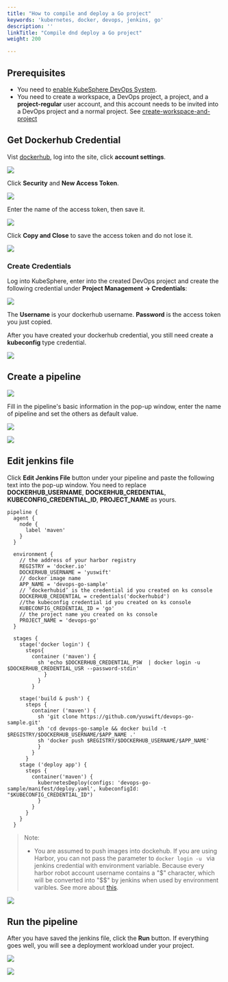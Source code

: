 ```yaml
---
title: "How to compile and deploy a Go project"
keywords: 'kubernetes, docker, devops, jenkins, go'
description: ''
linkTitle: "Compile dnd deploy a Go project"
weight: 200

---
```


## Prerequisites

- You need to [enable KubeSphere DevOps System](../../../../docs/pluggable-components/devops/).
- You need to create a workspace, a DevOps project, a project, and a **project-regular** user account, and this account needs to be invited into a DevOps project and a normal project. See [create-workspace-and-project](../../../../docs/quick-start/create-workspace-and-project)

## Get Dockerhub Credential

Vist [dockerhub](https://dockerhub.com), log into the site, click **account settings**.

![](/images/devops/dockerhub-settings.png)

Click **Security** and **New Access Token**.

![](/images/devops/dockerhub-create-token.png)

Enter the name of the access token, then save it.

![](/images/devops/dockerhub-token-ok.png)

Click **Copy and Close** to save the access token and do not lose it.

![](/images/devops/dockerhub-token-copy.png)

### Create Credentials

Log into KubeSphere, enter into the created DevOps project and create the following credential under **Project Management → Credentials**:

![](/images/devops/create-dockerhub-id.png)

The **Username** is your dockerhub username. **Password**  is the access token you just copied.

After you have created your dockerhub credential, you still need create a **kubeconfig** type credential.

![](/images/devops/create-kubeconfig.png)

## Create a pipeline

![](/images/devops/ks-console-create-pipline.png)

Fill in the pipeline's basic information in the pop-up window,  enter the name of pipeline and set the others as default value.

![](/images/devops/create-pipline-2.png)

![](/images/devops/create-pipline-3.png)

## Edit jenkins file

Click **Edit Jenkins File** button under your pipeline and paste the following text into the pop-up window. You need to replace **DOCKERHUB_USERNAME**,  **DOCKERHUB_CREDENTIAL**, **KUBECONFIG_CREDENTIAL_ID**, **PROJECT_NAME** as yours.

```pipeline {
pipeline {  
  agent {
    node {
      label 'maven'
    }
  }
  
  environment {
    // the address of your harbor registry
    REGISTRY = 'docker.io'
    DOCKERHUB_USERNAME = 'yuswift'
    // docker image name
    APP_NAME = 'devops-go-sample'
    // ‘dockerhubid’ is the credential id you created on ks console
    DOCKERHUB_CREDENTIAL = credentials('dockerhubid')
    //the kubeconfig credential id you created on ks console
    KUBECONFIG_CREDENTIAL_ID = 'go'
    // the project name you created on ks console
    PROJECT_NAME = 'devops-go'
  }
  
  stages {
    stage('docker login') {
      steps{
        container ('maven') {
          sh 'echo $DOCKERHUB_CREDENTIAL_PSW  | docker login -u $DOCKERHUB_CREDENTIAL_USR --password-stdin'
            }
          }  
        }
        
    stage('build & push') {
      steps {
        container ('maven') {
          sh 'git clone https://github.com/yuswift/devops-go-sample.git'
          sh 'cd devops-go-sample && docker build -t $REGISTRY/$DOCKERHUB_USERNAME/$APP_NAME .'
          sh 'docker push $REGISTRY/$DOCKERHUB_USERNAME/$APP_NAME'
          }
        }
      }
    stage ('deploy app') {
      steps {
        container('maven') {
          kubernetesDeploy(configs: 'devops-go-sample/manifest/deploy.yaml', kubeconfigId: "$KUBECONFIG_CREDENTIAL_ID")
          }
        }
      }
    }
  }
```

> Note: 
>
> - You are assumed to push images into dockehub. If you are using Harbor, you can not pass the parameter to `docker login -u ` via jenkins credential with environment variable. Because every harbor robot account username contains a "\$" character, which will be converted into "\$$" by jenkins when used by environment varibles. See more about [this](https://number1.co.za/rancher-cannot-use-harbor-robot-account-imagepullbackoff-pull-access-denied/).

![](/images/devops/edit-jenkins-file.png)

## Run the pipeline

After you have saved the jenkins file, click the **Run** button. If everything goes well, you will see a deployment workload under your project.

![](/images/devops/run-pipline.png)

![](/images/devops/devops-go-ok.png)